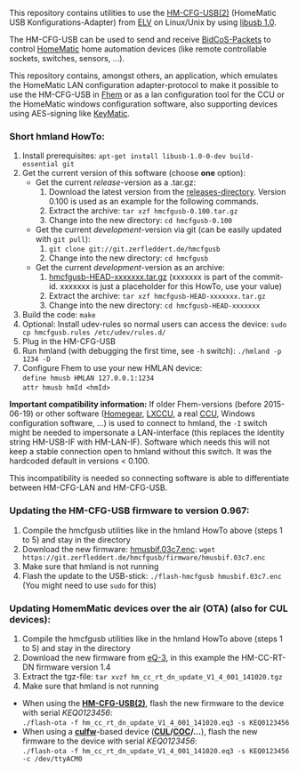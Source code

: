 This repository contains utilities to use the [HM-CFG-USB(2)][] (HomeMatic USB
Konfigurations-Adapter) from [ELV][] on Linux/Unix by using [libusb 1.0][].

The HM-CFG-USB can be used to send and receive [BidCoS-Packets][] to control
[HomeMatic][] home automation devices (like remote controllable sockets,
switches, sensors, ...).

This repository contains, amongst others, an application, which emulates the
HomeMatic LAN configuration adapter-protocol to make it possible to use the
HM-CFG-USB in [Fhem][] or as a lan configuration tool for the CCU or the
HomeMatic windows configuration software, also supporting devices using
AES-signing like [KeyMatic][].

[HM-CFG-USB(2)]: http://www.elv.de/homematic-usb-konfigurations-adapter-1.html
[ELV]: http://www.elv.de/
[libusb 1.0]: http://www.libusb.org/
[BidCoS-Packets]: http://homegear.eu/index.php/BidCoS%C2%AE_Packets
[HomeMatic]: http://www.homematic.com/
[Fhem]: http://fhem.de/
[KeyMatic]: http://www.elv.de/homematic-funk-tuerschlossantrieb-keymatic-silber-inkl-funk-handsender.html

### Short hmland HowTo: ###

1.  Install prerequisites:
    `apt-get install libusb-1.0-0-dev build-essential git`
2.  Get the current version of this software (choose **one** option):
    *   Get the current *release*-version as a .tar.gz:
        1.  Download the latest version from the [releases-directory][].
            Version 0.100 is used as an example for the following commands.
        2.  Extract the archive: `tar xzf hmcfgusb-0.100.tar.gz`
        3.  Change into the new directory: `cd hmcfgusb-0.100`
    *   Get the current *development*-version via git (can be easily updated with `git pull`):
        1.  `git clone git://git.zerfleddert.de/hmcfgusb`
        2.  Change into the new directory: `cd hmcfgusb`
    *   Get the current *development*-version as an archive:
        1.  [hmcfgusb-HEAD-xxxxxxx.tar.gz][] (xxxxxxx is part of the commit-id.
	    xxxxxxx is just a placeholder for this HowTo, use your value)
        2.  Extract the archive: `tar xzf hmcfgusb-HEAD-xxxxxxx.tar.gz`
        3.  Change into the new directory: `cd hmcfgusb-HEAD-xxxxxxx`
3.  Build the code: `make`
4.  Optional: Install udev-rules so normal users can access the device:
    `sudo cp hmcfgusb.rules /etc/udev/rules.d/`
5.  Plug in the HM-CFG-USB
6.  Run hmland (with debugging the first time, see `-h` switch):
    `./hmland -p 1234 -D`
7.  Configure Fhem to use your new HMLAN device:  
    ``define hmusb HMLAN 127.0.0.1:1234``  
    ``attr hmusb hmId <hmId>``

**Important compatibility information:**
If older Fhem-versions (before 2015-06-19) or other software ([Homegear][],
[LXCCU][], a real [CCU][], Windows configuration software, ...) is used
to connect to hmland, the `-I` switch might be needed to impersonate a
LAN-interface (this replaces the identity string HM-USB-IF with HM-LAN-IF).
Software which needs this will not keep a stable connection open to
hmland without this switch. It was the hardcoded default in versions
< 0.100.

This incompatibility is needed so connecting software is able to
differentiate between HM-CFG-LAN and HM-CFG-USB.

[releases-directory]: https://git.zerfleddert.de/hmcfgusb/releases/
[hmcfgusb-HEAD-xxxxxxx.tar.gz]: https://git.zerfleddert.de/cgi-bin/gitweb.cgi/hmcfgusb/snapshot/HEAD.tar.gz
[Homegear]: https://www.homegear.eu/
[LXCCU]: http://www.lxccu.com/
[CCU]: http://www.elv.de/homematic-zentrale-ccu-2.html

### Updating the HM-CFG-USB firmware to version 0.967: ###

1.  Compile the hmcfgusb utilities like in the hmland HowTo above
    (steps 1 to 5) and stay in the directory
2.  Download the new firmware: [hmusbif.03c7.enc][]:
    `wget https://git.zerfleddert.de/hmcfgusb/firmware/hmusbif.03c7.enc`
3.  Make sure that hmland is not running
4.  Flash the update to the USB-stick:
    `./flash-hmcfgusb hmusbif.03c7.enc` (You might need to use `sudo` for this)

[hmusbif.03c7.enc]: https://git.zerfleddert.de/hmcfgusb/firmware/hmusbif.03c7.enc

### Updating HomemMatic devices over the air (OTA) (also for CUL devices): ###

1.  Compile the hmcfgusb utilities like in the hmland HowTo above
    (steps 1 to 5) and stay in the directory
2.  Download the new firmware from [eQ-3][], in this example the HM-CC-RT-DN
    firmware version 1.4
3.  Extract the tgz-file: `tar xvzf hm_cc_rt_dn_update_V1_4_001_141020.tgz`
4.  Make sure that hmland is not running
*   When using the **[HM-CFG-USB(2)][]**, flash the new firmware to the device
    with serial *KEQ0123456*:  
     `./flash-ota -f hm_cc_rt_dn_update_V1_4_001_141020.eq3 -s KEQ0123456`
*   When using a **[culfw][]**-based device (**[CUL][]/[COC][]/...**), flash
    the new firmware to the device with serial *KEQ0123456*:  
     `./flash-ota -f hm_cc_rt_dn_update_V1_4_001_141020.eq3 -s KEQ0123456 -c /dev/ttyACM0`

[eQ-3]: http://www.eq-3.de/downloads.html
[culfw]: http://culfw.de/culfw.html
[CUL]: http://busware.de/tiki-index.php?page=CUL
[COC]: http://busware.de/tiki-index.php?page=COC
